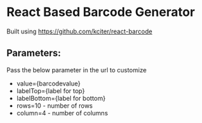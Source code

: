 # React Based Barcode Generator

Built using https://github.com/kciter/react-barcode

## Parameters:

Pass the below parameter in the url to customize

- value={barcodevalue}
- labelTop={label for top}
- labelBottom={label for bottom}
- rows=10 - number of rows
- column=4 - number of columns
